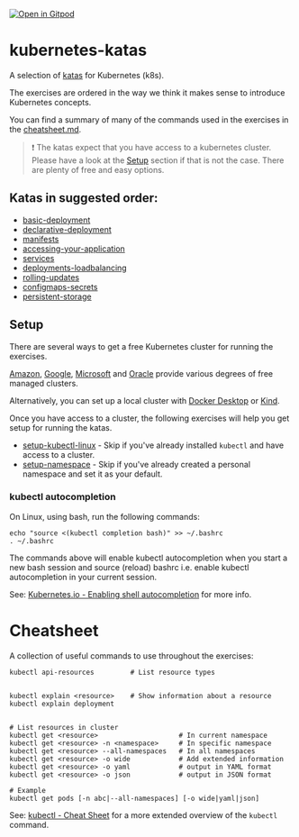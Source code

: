 [![Open in Gitpod](https://gitpod.io/button/open-in-gitpod.svg)][gitpod]

# kubernetes-katas

A selection of [katas][kata-def] for Kubernetes (k8s).

The exercises are ordered in the way we think it makes sense to introduce Kubernetes concepts.

You can find a summary of many of the commands used in the exercises in the
[cheatsheet.md](cheatsheet.md).

> :exclamation: The katas expect that you have access to a kubernetes cluster.
> Please have a look at the [Setup](#setup) section if that is not the case.
> There are plenty of free and easy options.

## Katas in suggested order:

- [basic-deployment](basic-deployment.md)
- [declarative-deployment](declarative-deployment.md)
- [manifests](manifests.md)
- [accessing-your-application](accessing-your-application.md)
- [services](services.md)
- [deployments-loadbalancing](deployments-loadbalancing.md)
- [rolling-updates](rolling-updates.md)
- [configmaps-secrets](configmaps-secrets.md)
- [persistent-storage](persistent-storage.md)

## Setup

There are several ways to get a free Kubernetes cluster for running the exercises.

[Amazon][eks], [Google][gke], [Microsoft][aks] and [Oracle][oke] provide various degrees of free managed clusters.

Alternatively, you can set up a local cluster with [Docker
Desktop][docker-desktop] or [Kind][kind].

Once you have access to a cluster, the following exercises will help you get setup for running the katas.

- [setup-kubectl-linux](old/exercise_setup/00-setup-kubectl-linux.md) - Skip if
  you've already installed `kubectl` and have access to a cluster.
- [setup-namespace](old/exercise_setup/00-setup-namespace.md) - Skip if you've
  already created a personal namespace and set it as your default.

### kubectl autocompletion

On Linux, using bash, run the following commands:

```shell
echo "source <(kubectl completion bash)" >> ~/.bashrc
. ~/.bashrc
```

The commands above will enable kubectl autocompletion when you start a new bash session and source (reload) bashrc i.e. enable kubectl autocompletion in your current session.

See: [Kubernetes.io - Enabling shell autocompletion][autocompletion] for more info.

# Cheatsheet

A collection of useful commands to use throughout the exercises:

```
kubectl api-resources         # List resource types


kubectl explain <resource>    # Show information about a resource
kubectl explain deployment


# List resources in cluster
kubectl get <resource>                    # In current namespace
kubectl get <resource> -n <namespace>     # In specific namespace
kubectl get <resource> --all-namespaces   # In all namespaces
kubectl get <resource> -o wide            # Add extended information
kubectl get <resource> -o yaml            # output in YAML format
kubectl get <resource> -o json            # output in JSON format

# Example
kubectl get pods [-n abc|--all-namespaces] [-o wide|yaml|json]

```

See:
[kubectl - Cheat Sheet](https://kubernetes.io/docs/reference/kubectl/cheatsheet/)
for a more extended overview of the `kubectl` command.

[gitpod]: https://gitpod.io/#https://github.com/eficode-academy/kubernetes-katas
[kata-def]: https://en.wikipedia.org/wiki/Kata
[eks]: https://aws.amazon.com/ecs/pricing/
[gke]: https://cloud.google.com/kubernetes-engine/pricing#cluster_management_fee_and_free_tier
[aks]: https://azure.microsoft.com/en-us/pricing/free-services/
[oke]: https://www.oracle.com/cloud/free/#free-cloud-trial
[docker-desktop]: https://docs.docker.com/desktop/
[kind]: https://kind.sigs.k8s.io/
[autocompletion]: https://kubernetes.io/docs/tasks/tools/install-kubectl/#enabling-shell-autocompletion
